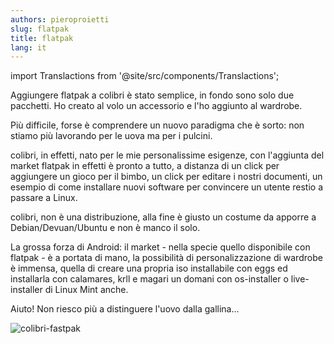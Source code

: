 ```yaml
---
authors: pieroproietti
slug: flatpak
title: flatpak
lang: it
---
```

import Translactions from '@site/src/components/Translactions';

<Translactions />


Aggiungere flatpak a colibri è stato semplice, in fondo sono solo due pacchetti. Ho creato al volo un accessorio e l'ho aggiunto al wardrobe.

Più difficile, forse è comprendere un nuovo paradigma che è sorto: non stiamo più lavorando per le uova ma per i pulcini.

colibri, in effetti, nato per le mie personalissime esigenze, con l'aggiunta del market flatpak in effetti è pronto a tutto, a distanza di un click per aggiungere un gioco per il bimbo, un click per editare i nostri documenti, un esempio di come installare nuovi software per convincere un utente restio a passare a Linux.

colibri, non è una distribuzione, alla fine è giusto un costume da apporre a Debian/Devuan/Ubuntu e non è manco il solo.

La grossa forza di Android: il market - nella specie quello disponibile con flatpak - è a portata di mano, la possibilità di personalizzazione di wardrobe è immensa, quella di creare una propria iso installabile con eggs ed installarla con calamares, krll e magari un domani con os-installer o live-installer di Linux Mint anche.

Aiuto! Non riesco più a distinguere l'uovo dalla gallina...

![colibri-fastpak](/images/colibri-fastpak.png)
